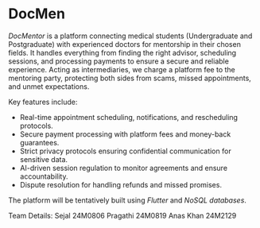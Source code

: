 # DocMen
*DocMentor* is a platform connecting medical students (Undergraduate and Postgraduate) with experienced doctors for mentorship in their chosen fields. It handles everything from finding the right advisor, scheduling sessions, and processing payments to ensure a secure and reliable experience. Acting as intermediaries, we charge a platform fee to the mentoring party, protecting both sides from scams, missed appointments, and unmet expectations.

Key features include:
- Real-time appointment scheduling, notifications, and rescheduling protocols.
- Secure payment processing with platform fees and money-back guarantees.
- Strict privacy protocols ensuring  confidential communication for sensitive data.
- AI-driven session regulation to monitor agreements and ensure accountability.
- Dispute resolution for handling refunds and missed promises.

The platform will be tentatively built using *Flutter* and *NoSQL databases*.


Team Details:
Sejal 24M0806
Pragathi 24M0819
Anas Khan 24M2129
